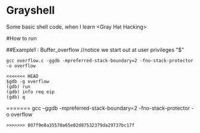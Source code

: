Grayshell
=========

Some basic shell code, when I learn &lt;Gray Hat Hacking>


#How to run 

##Example1 : Buffer_overflow
//notice we start out at user privileges "$"

```
gcc overflow.c -ggdb -mpreferred-stack-boundary=2 -fno-stack-protector -o overflow
``` 

```
<<<<<<< HEAD
$gdb -g overflow 
(gdb) run
(gdb) info req eip
(gdb) q
```
=======
gcc -ggdb -mpreferred-stack-boundary=2 -fno-stack-protector -o overflow
``` 
>>>>>>> 807f9e0a35570a65e02d87532379da29737bc17f
